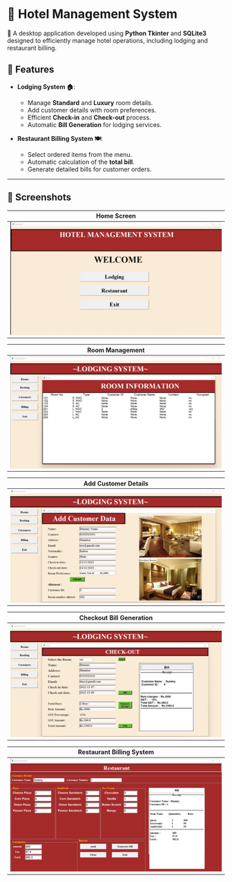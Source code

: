 # **🏨 Hotel Management System**

🚀 A desktop application developed using **Python Tkinter** and **SQLite3** designed to efficiently manage hotel operations, including lodging and restaurant billing.

## 📌 Features

- **Lodging System 🏠**:  
  - Manage **Standard** and **Luxury** room details.  
  - Add customer details with room preferences.  
  - Efficient **Check-in** and **Check-out** process.  
  - Automatic **Bill Generation** for lodging services.  

- **Restaurant Billing System 🍽️**:  
  - Select ordered items from the menu.  
  - Automatic calculation of the **total bill**.  
  - Generate detailed bills for customer orders.  

---

## 📸 Screenshots  

| **Home Screen** |
|:----------------:|
| ![Home Screen](assets/1.png) |

| **Room Management** |
|:---------------------:|
| ![Room Management](assets/2.png) |

| **Add Customer Details** |
|:------------------------:|
| ![Add Customer](assets/3.png) |

| **Checkout Bill Generation** |
|:----------------------------:|
| ![Checkout Bill](assets/4.png) |

| **Restaurant Billing System** |
|:-----------------------------:|
| ![Restaurant Billing](assets/5.png) |
